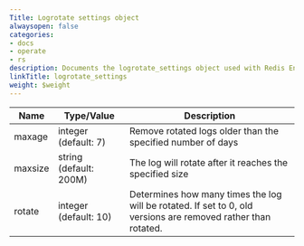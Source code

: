 ```yaml
---
Title: Logrotate settings object
alwaysopen: false
categories:
- docs
- operate
- rs
description: Documents the logrotate_settings object used with Redis Enterprise Software REST API calls.
linkTitle: logrotate_settings
weight: $weight
---
```


| Name | Type/Value | Description |
|------|------------|-------------|
| maxage | integer (default: 7) | Remove rotated logs older than the specified number of days |
| maxsize | string (default: 200M) | The log will rotate after it reaches the specified size |
| rotate | integer (default: 10) | Determines how many times the log will be rotated. If set to 0, old versions are removed rather than rotated. |